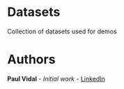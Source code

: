 # Datasets


Collection of datasets used for demos

# Authors

**Paul Vidal** - *Initial work* - [LinkedIn](https://www.linkedin.com/in/paulvid/)